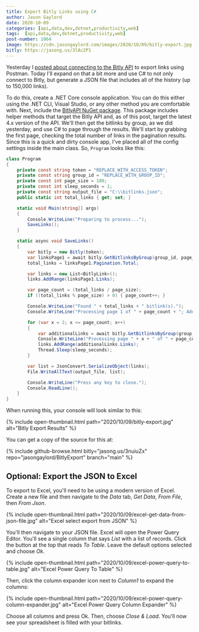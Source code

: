 ```yaml
---
title: Export Bitly Links using C#
author: Jason Gaylord
date: 2020-10-09
categories: [api,data,dev,dotnet,productivity,web]
tags:  [api,data,dev,dotnet,productivity,web]
post-number: 1064
image: https://cdn.jasongaylord.com/images/2020/10/09/bitly-export.jpg
bitly: https://jasong.us/3lAc2P1
---
```


Yesterday I [posted about connecting to the Bitly API](https://jasong.us/2GCVgQ6) to export links using Postman. Today I'll expand on that a bit more and use C# to not only connect to Bitly, but generate a JSON file that includes all of the history (up to 150,000 links).

To do this, create a .NET Core console application. You can do this either using the .NET CLI, Visual Studio, or any other method you are comfortable with. Next, include the [BitlyAPI NuGet package](https://jasong.us/2GBPxu1). This package includes helper methods that target the Bitly API and, as of this post, target the latest 4.x version of the API. We'll then get the bitlinks by group, as we did yesterday, and use C# to page through the results. We'll start by grabbing the first page, checking the total number of links in the pagination results. Since this is a quick and dirty console app, I've placed all of the config settings inside the main class. So, `Program` looks like this:

```csharp
class Program
{
    private const string token = "REPLACE_WITH_ACCESS_TOKEN";
    private const string group_id = "REPLACE_WITH_GROUP_ID";
    private const int page_size = 100;
    private const int sleep_seconds = 1;
    private const string output_file = "C:\\bitlinks.json";
    public static int total_links { get; set; }

    static void Main(string[] args)
    {
        Console.WriteLine("Preparing to process...");
        SaveLinks();
    }

    static async void SaveLinks()
    {
        var bitly = new Bitly(token);
        var linksPage1 = await bitly.GetBitlinksByGroup(group_id, page_size);
        total_links = linksPage1.Pagination.Total;

        var links = new List<BitlyLink>();
        links.AddRange(linksPage1.Links);

        var page_count = (total_links / page_size);
        if ((total_links % page_size) > 0) { page_count++; }

        Console.WriteLine("Found " + total_links + " bitlink(s).");
        Console.WriteLine("Processing page 1 of " + page_count + "; Adding " + linksPage1.Links.Count + " links.");

        for (var x = 2; x <= page_count; x++)
        {
            var additionalLinks = await bitly.GetBitlinksByGroup(group_id, page_size, x);
            Console.WriteLine("Processing page " + x + " of " + page_count + "; Adding " + additionalLinks.Links.Count + " links.");
            links.AddRange(additionalLinks.Links);
            Thread.Sleep(sleep_seconds);
        }

        var list = JsonConvert.SerializeObject(links);
        File.WriteAllText(output_file, list);

        Console.WriteLine("Press any key to close.");
        Console.ReadLine();
    }
}
```

When running this, your console will look similar to this:

{% include open-thumbnail.html path="2020/10/09/bitly-export.jpg" alt="Bitly Export Results" %}

You can get a copy of the source for this at:

{% include github-browse.html bitly="jasong.us/3nuiuZx" repo="jasongaylord/BitlyExport" branch="main" %}

## Optional: Export the JSON to Excel
To export to Excel, you'll need to be using a modern version of Excel. Create a new file and then navigate to the _Data_ tab, _Get Data_, _From File_, then _From Json_.

{% include open-thumbnail.html path="2020/10/09/excel-get-data-from-json-file.jpg" alt="Excel select export from JSON" %}

You'll then navigate to your JSON file. Excel will open the Power Query Editor. You'll see a single column that says _List_ with a list of records. Click the button at the top that reads _To Table_. Leave the default options selected and choose _Ok_.

{% include open-thumbnail.html path="2020/10/09/excel-power-query-to-table.jpg" alt="Excel Power Query To Table" %}

Then, click the column expander icon next to _Column1_ to expand the columns:

{% include open-thumbnail.html path="2020/10/09/excel-power-query-column-expander.jpg" alt="Excel Power Query Column Expander" %}

Choose all columns and press Ok. Then, choose _Close & Load_. You'll now see your spreadsheet is filled with your bitlinks.